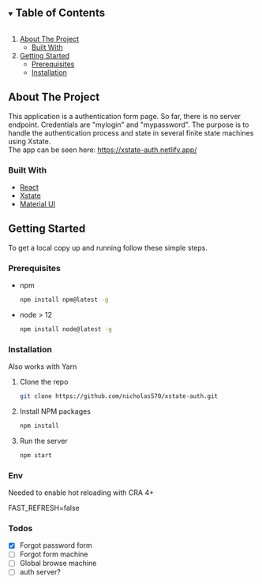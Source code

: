 <!-- TABLE OF CONTENTS -->
<details open="open">
  <summary><h2 style="display: inline-block">Table of Contents</h2></summary>
  <ol>
    <li>
      <a href="#about-the-project">About The Project</a>
      <ul>
        <li><a href="#built-with">Built With</a></li>
      </ul>
    </li>
    <li>
      <a href="#getting-started">Getting Started</a>
      <ul>
        <li><a href="#prerequisites">Prerequisites</a></li>
        <li><a href="#installation">Installation</a></li>
      </ul>
    </li>
  </ol>
</details>

<!-- ABOUT THE PROJECT -->

## About The Project

This application is a authentication form page. So far, there is no server endpoint. Credentials are "mylogin" and "mypassword".
The purpose is to handle the authentication process and state in several finite state machines using Xstate.
<br />
The app can be seen here: https://xstate-auth.netlify.app/

### Built With

- [React](https://reactjs.org/)
- [Xstate](https://xstate.js.org/)
- [Material UI](https://mui.com/)

<!-- GETTING STARTED -->

## Getting Started

To get a local copy up and running follow these simple steps.

### Prerequisites

- npm
  ```sh
  npm install npm@latest -g
  ```
- node > 12
  ```sh
  npm install node@latest -g
  ```

### Installation <br />

Also works with Yarn

1. Clone the repo
   ```sh
   git clone https://github.com/nicholas570/xstate-auth.git
   ```
2. Install NPM packages
   ```sh
   npm install
   ```
3. Run the server
   ```sh
   npm start
   ```

<!-- ENV -->

### Env

Needed to enable hot reloading with CRA 4+ <br/>

FAST_REFRESH=false

### Todos

- [x] Forgot password form
- [ ] Forgot form machine
- [ ] Global browse machine
- [ ] auth server?
